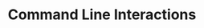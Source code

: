 ---
linktitle: Command Line Interactions
title: Command Line Interactions
sitemap:
  priority: 1.0
---